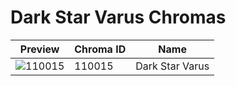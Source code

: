 # Dark Star Varus Chromas

| Preview | Chroma ID | Name |
|---------|-----------|------|
| ![110015](https://raw.communitydragon.org/latest/plugins/rcp-be-lol-game-data/global/default/v1/champion-chroma-images/110/110015.png) | 110015 | Dark Star Varus |